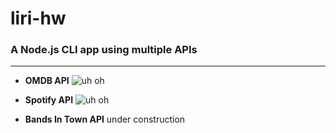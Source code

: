 # liri-hw

### A Node.js CLI app using multiple APIs
----



* **OMDB API**
![uh oh](https://github.com/jhadev/liri-hw/raw/master/images/movieThis.PNG)
* **Spotify API**
![uh oh](https://github.com/jhadev/liri-hw/raw/master/images/spotifyThis.PNG)

* **Bands In Town API**
  under construction
